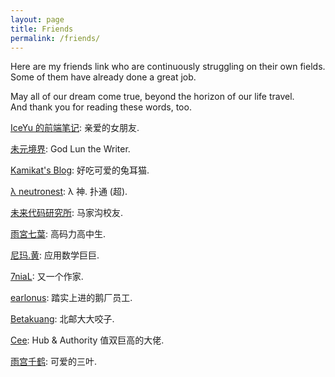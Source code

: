 ```yaml
---
layout: page
title: Friends
permalink: /friends/
---
```


Here are my friends link who are continuously struggling on their own fields.  
Some of them have already done a great job.

May all of our dream come true, beyond the horizon of our life travel.  
And thank you for reading these words, too.

<a target="_blank" href="https://lxy2222.github.io/">IceYu 的前端笔记</a>: 亲爱的女朋友.

<a target="_blank" href="http://molun.net/">未元境界</a>: God Lun the Writer.

<a target="_blank" href="https://banana.moe">Kamikat's Blog</a>: 好吃可爱的兔耳猫.

<a target="_blank" href="http://www.neutronest.moe/">λ neutronest</a>: λ 神. 扑通 (超).

<a target="_blank" href="http://blog.atelier39.org/">未来代码研究所</a>: 马家沟校友.

<a target="_blank" href="http://otakuchiyan.github.io/">雨宮七葉</a>: 高码力高中生.

<a target="_blank" href="http://enigmahuang.me/">尼玛.黄</a>: 应用数学巨巨.

<a target="_blank" href="http://log.7thprotocol.org/">7niaL</a>: 又一个作家.

<a target="_blank" href="http://earlonus.com/">earlonus</a>: 踏实上进的鹅厂员工.

<a target="_blank" href="https://kyouko.net/blog">Betakuang</a>: 北邮大大咬子.

<a target="_blank" href="http://blog.cee.moe/">Cee</a>: Hub & Authority 值双巨高的大佬.

<a target="_blank" href="https://bismarck.moe/">雨宫千鹤</a>: 可爱的三叶.

